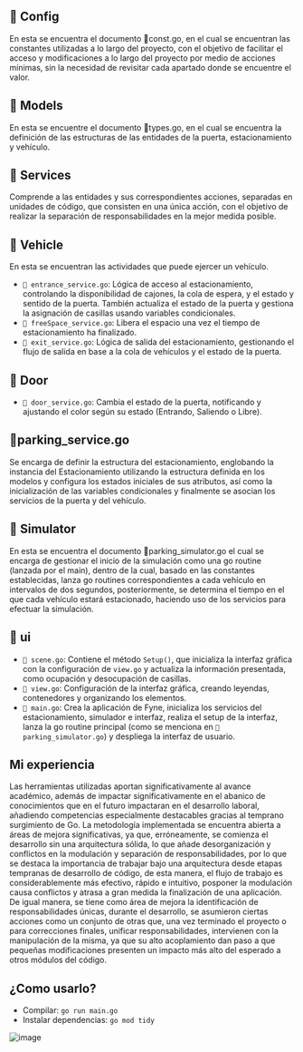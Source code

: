 ## 📁 Config
En esta se encuentra el documento 📄const.go, en el cual se encuentran las constantes utilizadas a lo largo del proyecto, con el objetivo de facilitar el acceso y modificaciones a lo largo del proyecto por medio de acciones mínimas, sin la necesidad de revisitar cada apartado donde se encuentre el valor.
## 📁 Models
En esta se encuentre el documento 📄types.go, en el cual se encuentra la definición de las estructuras de las entidades de la puerta, estacionamiento y vehículo.
## 📁 Services
Comprende a las entidades y sus correspondientes acciones, separadas en unidades de código, que consisten en una única acción, con el objetivo de realizar la separación de responsabilidades en la mejor medida posible.
## 📁 Vehicle
En esta se encuentran las actividades que puede ejercer un vehículo.
- `📄 entrance_service.go`: Lógica de acceso al estacionamiento, controlando la disponibilidad de cajones, la cola de espera, y el estado y sentido de la puerta. También actualiza el estado de la puerta y gestiona la asignación de casillas usando variables condicionales.
- `📄 freeSpace_service.go`: Libera el espacio una vez el tiempo de estacionamiento ha finalizado.
- `📄 exit_service.go`: Lógica de salida del estacionamiento, gestionando el flujo de salida en base a la cola de vehículos y el estado de la puerta.
## 📁 Door
- `📄 door_service.go`: Cambia el estado de la puerta, notificando y ajustando el color según su estado (Entrando, Saliendo o Libre).
## 📄parking_service.go
Se encarga de definir la estructura del estacionamiento, englobando la instancia del Estacionamiento utilizando la estructura definida en los modelos y configura los estados iniciales de sus atributos, así como la inicialización de las variables condicionales y finalmente se asocian los servicios de la puerta y del vehículo.
## 📁 Simulator
En esta se encuentra el documento 📄parking_simulator.go el cual se encarga de gestionar el inicio de la simulación como una go routine (lanzada por el main), dentro de la cual, basado en las constantes establecidas, lanza go routines correspondientes a cada vehículo en intervalos de dos segundos, posteriormente, se determina el tiempo en el que cada vehículo estará estacionado, haciendo uso de los servicios para efectuar la simulación.
## 📁 ui
- `📄 scene.go`: Contiene el método `Setup()`, que inicializa la interfaz gráfica con la configuración de `view.go` y actualiza la información presentada, como ocupación y desocupación de casillas.
- `📄 view.go`: Configuración de la interfaz gráfica, creando leyendas, contenedores y organizando los elementos.
- `📄 main.go`: Crea la aplicación de Fyne, inicializa los servicios del estacionamiento, simulador e interfaz, realiza el setup de la interfaz, lanza la go routine principal (como se menciona en `📄parking_simulator.go`) y despliega la interfaz de usuario.

## Mi experiencia
Las herramientas utilizadas aportan significativamente al avance académico, además de impactar significativamente en el abanico de conocimientos que en el futuro impactaran en el desarrollo laboral, añadiendo competencias especialmente destacables gracias al temprano surgimiento de Go. 
La metodología implementada se encuentra abierta a áreas de mejora significativas, ya que, erróneamente, se comienza el desarrollo sin una arquitectura sólida, lo que añade desorganización y conflictos en la modulación y separación de responsabilidades, por lo que se destaca la importancia de trabajar bajo una arquitectura desde etapas tempranas de desarrollo de código, de esta manera, el flujo de trabajo es considerablemente más efectivo, rápido e intuitivo, posponer la modulación causa conflictos y atrasa a gran medida la finalización de una aplicación.
De igual manera, se tiene como área de mejora la identificación de responsabilidades únicas, durante el desarrollo, se asumieron ciertas acciones como un conjunto de otras que, una vez terminado el proyecto o para correcciones finales, unificar responsabilidades, intervienen con la manipulación de la misma, ya que su alto acoplamiento dan paso a que pequeñas modificaciones presenten un impacto más alto del esperado a otros módulos del código.

## ¿Como usarlo?
- Compilar: `go run main.go`
- Instalar dependencias: `go mod tidy`
  
![image](https://github.com/user-attachments/assets/e2d344ca-ea48-43eb-a6af-094ba537e973)

  
